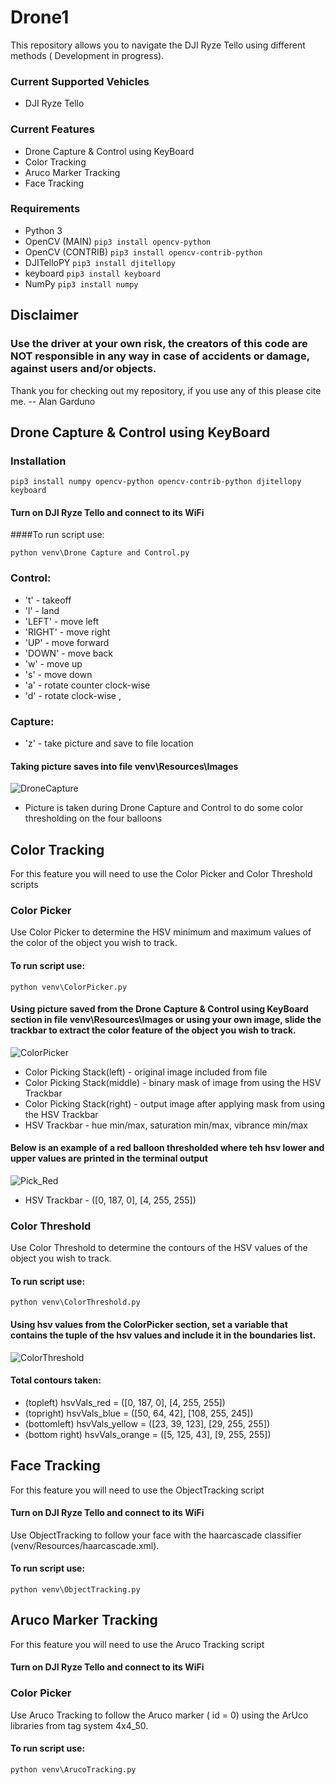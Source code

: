 # Drone1
This repository allows you to navigate the DJI Ryze Tello using different methods ( Development in progress).

### Current Supported Vehicles
+ DJI Ryze Tello

### Current Features
- Drone Capture & Control using KeyBoard
- Color Tracking
- Aruco Marker Tracking
- Face Tracking

### Requirements
+ Python 3
+ OpenCV (MAIN) `pip3 install opencv-python`
+ OpenCV (CONTRIB) `pip3 install opencv-contrib-python`
+ DJITelloPY `pip3 install djitellopy`
+ keyboard `pip3 install keyboard`
+ NumPy `pip3 install numpy`

## Disclaimer
### Use the driver at your own risk, the creators of this code are NOT responsible in any way in case of accidents or damage, against users and/or objects.


Thank you for checking out my repository, if you use any of this please cite me.
-- Alan Garduno
## Drone Capture & Control using KeyBoard
### Installation
`pip3 install numpy opencv-python opencv-contrib-python djitellopy keyboard`

#### Turn on DJI Ryze Tello and connect to its WiFi
####To run script use:

`python venv\Drone Capture and Control.py`

### Control:
+ 't' - takeoff
+ 'l' - land
+ 'LEFT' - move left
+ 'RIGHT' - move right
+ 'UP' - move forward
+ 'DOWN' - move back
+ 'w' - move up
+ 's' - move down
+ 'a' - rotate counter clock-wise
+ 'd' - rotate clock-wise
,
### Capture:
+ 'z' - take picture and save to file location

#### Taking picture saves into file venv\Resources\Images

![DroneCapture](https://github.com/alangarduno1998/Drone1/blob/master/readmeImages/DroneCapture.png "Drone Capture")

+ Picture is taken during Drone Capture and Control to do some color thresholding on the four balloons

## Color Tracking
For this feature you will need to use the Color Picker and Color Threshold scripts

### Color Picker
Use Color Picker to determine the HSV minimum and maximum values of the color of the object you wish to track.
#### To run script use:
`python venv\ColorPicker.py`
#### Using picture saved from the Drone Capture & Control using KeyBoard section in file venv\Resources\Images or using your own image, slide the trackbar to extract the color feature of the object you wish to track.
![ColorPicker](https://github.com/alangarduno1998/Drone1/blob/master/readmeImages/ColorPicker.png "Color Picker")

+ Color Picking Stack(left) - original image included from file
+ Color Picking Stack(middle) - binary mask of image from using the HSV Trackbar
+ Color Picking Stack(right) - output image after applying mask from using the HSV Trackbar
+ HSV Trackbar - hue min/max, saturation min/max, vibrance min/max

#### Below is an example of a red balloon thresholded where teh hsv lower and upper values are printed in the terminal output
![Pick_Red](https://github.com/alangarduno1998/Drone1/blob/master/readmeImages/Pick_Red.png "Pick_Red")

+ HSV Trackbar - ([0, 187, 0], [4, 255, 255])

### Color Threshold
Use Color Threshold to determine the contours of the HSV values of the object you wish to track.
#### To run script use:
`python venv\ColorThreshold.py`
#### Using hsv values from the ColorPicker section, set a variable that contains the tuple of the hsv values and include it in the boundaries list.
![ColorThreshold](https://github.com/alangarduno1998/Drone1/blob/master/readmeImages/ColorThreshold.png "Color Threshold")

#### Total contours taken:
+ (topleft) hsvVals_red = ([0, 187, 0], [4, 255, 255])
+ (topright) hsvVals_blue = ([50, 64, 42], [108, 255, 245])
+ (bottomleft) hsvVals_yellow = ([23, 39, 123], [29, 255, 255])
+ (bottom right) hsvVals_orange = ([5, 125, 43], [9, 255, 255])

## Face Tracking
For this feature you will need to use the ObjectTracking script

#### Turn on DJI Ryze Tello and connect to its WiFi
Use ObjectTracking to follow your face with the haarcascade classifier (venv/Resources/haarcascade.xml).
#### To run script use:
`python venv\ObjectTracking.py`

## Aruco Marker Tracking
For this feature you will need to use the Aruco Tracking script

#### Turn on DJI Ryze Tello and connect to its WiFi
### Color Picker
Use Aruco Tracking to follow the Aruco marker ( id = 0) using the ArUco libraries from tag system 4x4_50.
#### To run script use:
`python venv\ArucoTracking.py`